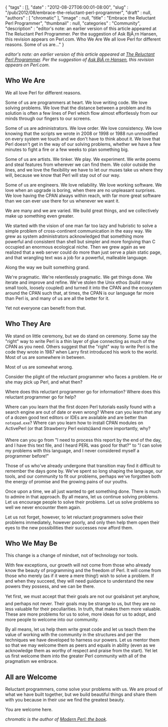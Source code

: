 {
   "tags" : [],
   "date" : "2012-08-27T06:00:01-08:00",
   "slug" : "/pub/2012/08/embrace-the-reluctant-perl-programmer",
   "draft" : null,
   "authors" : [
      "chromatic"
   ],
   "image" : null,
   "title" : "Embrace the Reluctant Perl Programmer",
   "thumbnail" : null,
   "categories" : "Community",
   "description" : "editor's note: an earlier version of this article appeared at The Reluctant Perl Programmer. Per the suggestion of Ask BjÃ¸rn Hansen, this revision appears on Perl.com. Who We Are We all love Perl for different reasons. Some of us are..."
}





*editor's note: an earlier version of this article appeared at [The
Reluctant Perl
Programmer](http://www.modernperlbooks.com/mt/2012/06/the-reluctant-perl-programmer.html).
Per the suggestion of [Ask BjÃ¸rn
Hansen](http://www.askbjoernhansen.com/), this revision appears on
Perl.com.*

Who We Are
----------

We all love Perl for different reasons.

Some of us are programmers at heart. We love writing code. We love
solving problems. We love that the distance between a problem and its
solution is often a few lines of Perl which flow almost effortlessly
from our minds through our fingers to our screens.

Some of us are administrators. We love order. We love consistency. We
love knowing that the scripts we wrote in 2008 or 1998 or 1988 run
unmodified on every system we touch and we don't have to think about it.
We love that Perl doesn't get in the way of our solving problems,
whether we have a few minutes to fight a fire or a few weeks to plan
something big.

Some of us are artists. We tinker. We play. We experiment. We write
poems and steal features from wherever we can find them. We color
outside the lines, and we love the flexibility we have to let our muses
take us where they will, because we know that Perl will stay out of our
way.

Some of us are engineers. We love reliability. We love working software.
We love when an upgrade is boring, when there are no unpleasant
surprises. We love having the CPAN always within reach, with far more
great software than we can ever use there for us whenever we want it.

We are many and we are varied. We build great things, and we
collectively make up something even greater.

We started with the vision of one man far too lazy and hubristic to
solve a simple problem of cross-continent communication in the easy way.
We grew as system administrators acknowledged that something more
powerful and consistent than shell but simpler and more forgiving than C
occupied an enormous ecological niche. Then we grew again as we realized
that a web server could do more than just serve a plain static page, and
that wrangling text was a job for a powerful, malleable language.

Along the way we built something grand.

We're pragmatic. We're relentlessly pragmatic. We get things done. We
iterate and improve and refine. We've stolen the Unix ethos (build many
small tools, loosely coupled) and turned it into the CPAN and the
ecosystem around the CPAN such that, at times, the CPAN is our language
far more than Perl is, and many of us are all the better for it.

Yet not everyone can benefit from that.

Who They Are
------------

We stand on little ceremony, but we do stand on ceremony. Some say the
"right" way to write Perl is a thin layer of glue connecting as much of
the CPAN as you need. Others suggest that the "right" way to write Perl
is the code they wrote in 1987 when Larry first introduced his work to
the world. Most of us are somewhere in between.

Most of us are somewhat wrong.

Consider the plight of the reluctant programmer who faces a problem. He
or she may pick up Perl, and what then?

Where does this reluctant programmer go for information? Where does this
reluctant programmer go for help?

Where can you learn that the first dozen Perl tutorials easily found
with a search engine are out of date or even wrong? Where can you learn
that any of a dozen good text editors or IDEs are available and are
better than `notepad.exe`? Where can you learn how to install CPAN
modules on ActivePerl (or that Strawberry Perl exists)âand more
importantly, why?

Where can you go from "I need to process this report by the end of the
day, and I have this text file, and I heard PERL was good for that?" to
"*I* can solve my problems with this language, and I never considered
myself a programmer before!"

Those of us who've already undergone that transition may find it
difficult to remember the days gone by. We've spent so long shaping the
language, our tools, and our community to fit our problems, perhaps
we've forgotten both the energy of promise and the growing pains of our
youths.

Once upon a time, we all just wanted to get something done. There is
much to admire in that approach. By all means, let us continue solving
problems. Let us encourage people to solve their problems. Let us solve
problems so well we never encounter them again.

Let us not forget, however, to let reluctant programmers solve their
problems immediately, however poorly, and only then help them open their
eyes to the new possibilities their successes now afford them.

Who We May Be
-------------

This change is a change of mindset, not of technology nor tools.

With few exceptions, our growth will not come from those who already
know the beauty of programming and the freedom of Perl. It will come
from those who merely (as if it were a mere thing!) wish to solve a
problem. If and when they succeed, they will need guidance to understand
the new powers they possess, and we can be there.

Yet first, we must accept that their goals are not our goalsânot yet
anyhow, and perhaps not never. Their goals may be strange to us, but
they are no less valuable for their peculiarities. In truth, that makes
them more valuable. These are more problems for us to solve, more ideas
for us to adopt, and more people to welcome into our community.

By all means, let us help them write great code and let us teach them
the value of working with the community in the structures and per the
techniques we have developed to harness our powers. Let us mentor them
so that we may welcome them as peers and equals in ability (even as we
acknowledge them as worthy of respect and praise from the start). Yet
let us first welcome them into the greater Perl community with all of
the pragmatism we embrace.

All are Welcome
---------------

Reluctant programmers, come solve your problems with us. We are proud of
what we have built together, but we build beautiful things and share
them with you because in their *use* we find the greatest beauty.

You are welcome here.

*chromatic is the author of [Modern Perl: the
book](http://modernperlbooks.com/books/modern_perl/).*


